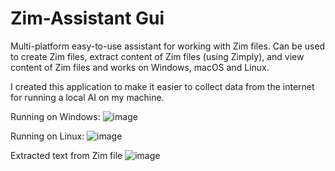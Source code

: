 # Zim-Assistant Gui
Multi-platform easy-to-use assistant for working with Zim files. Can be used to create Zim files, extract content of Zim files (using Zimply), and view content of Zim files and works on Windows, macOS and Linux. 

I created this application to make it easier to collect data from the internet for running a local AI on my machine.

Running on Windows:
![image](https://github.com/user-attachments/assets/5bd58237-304c-4f7e-acf1-1f1af81a6a12)

Running on Linux:
![image](https://github.com/user-attachments/assets/51ecdbe1-c4fb-41c7-b242-f3327b34d5cb)

Extracted text from Zim file
![image](https://github.com/user-attachments/assets/0ae13d9a-02c3-45ed-8224-3507a5a5b365)

